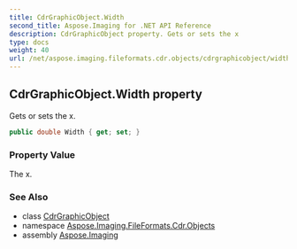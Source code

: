 ```yaml
---
title: CdrGraphicObject.Width
second_title: Aspose.Imaging for .NET API Reference
description: CdrGraphicObject property. Gets or sets the x
type: docs
weight: 40
url: /net/aspose.imaging.fileformats.cdr.objects/cdrgraphicobject/width/
---
```

## CdrGraphicObject.Width property

Gets or sets the x.

```csharp
public double Width { get; set; }
```

### Property Value

The x.

### See Also

* class [CdrGraphicObject](../)
* namespace [Aspose.Imaging.FileFormats.Cdr.Objects](../../cdrgraphicobject/)
* assembly [Aspose.Imaging](../../../)


